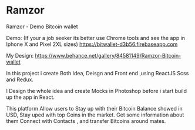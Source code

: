 # Ramzor
Ramzor - Demo Bitcoin wallet

Demo: (If your a job seeker its better use Chrome tools and see the app in Iphone X and Pixel 2XL sizes)
https://bitwallet-d3b56.firebaseapp.com

My Design:
https://www.behance.net/gallery/84581149/Ramzor-Bitcoin-wallet

In this project i create Both Idea, Deisgn and Front end ,using ReactJS Scss and Redux.

I Design the whole idea and create Mocks in Photoshop before i start build up the app in React.

This platform Allow users to Stay up with their Bitcoin Balance showed in USD, Stay uped with top Coins in the market.
Get some information about them 
Connect with Contacts , and transfer Bitcoins around mates.
